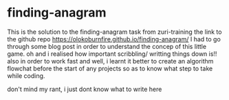 # finding-anagram
This is  the solution to the finding-anagram task from zuri-training 
the link to the github repo https://olokoburnfire.github.io/finding-anagram/
I had to go through some blog post in order to understand the concep of this little game.
oh and i realised how important scribbling/ writting things down is!!
also in order to work fast and well, i learnt it better to create an algorithm flowchat before the start of any projects so as to know what step to take while coding. 


don't mind my rant, i just dont know what to write here
